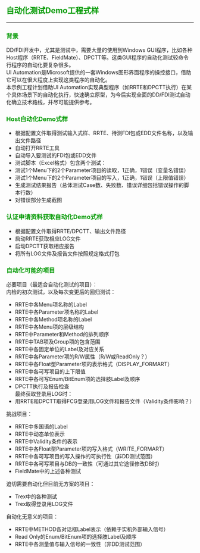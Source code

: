 ## <font color=#009900>自动化测试Demo工程式样</font>  

---
### <font color=#009900>背景</font>  
DD/FDI开发中，尤其是测试中，需要大量的使用到Windows GUI程序，比如各种Host程序（RRTE、FieldMate）、DPCTT等。这类GUI程序的自动化测试较命令行程序的自动化要复杂很多。  
UI Automation是Microsoft提供的一套Windows图形界面程序的操控接口，借助它可以在很大程度上实现这类程序的自动化。  
本示例工程计划借助UI Automation实现典型程序（如RRTE和DPCTT执行）在某个具体场景下的自动化执行，快速确立原型，为今后实现全面的DD/FDI测试自动化确立技术路线，并尽可能提供参考。  

### <font color=#009900>Host自动化Demo式样</font>   
- 根据配置文件取得测试输入式样、RRTE、待测FDI包或EDD文件名称，以及输出文件路径    
- 自动打开RRTE工具  
- 自动导入要测试的FDI包或EDD文件  
- 测试脚本（Excel格式）包含两个测试：  
 - 测试1个Menu下的2个Parameter项目的读取，1正确，1错误（变量名错误）   
 - 测试1个Menu下的2个Parameter项目的写入，1正确，1错误（上限值错误）  
- 生成测试结果报告（总体测试Case数、失败数、错误详细包括错误操作的脚本行数）  
- 对错误部分生成截图  

### <font color=#009900>认证申请资料获取自动化Demo式样</font>    
- 根据配置文件取得RRTE/DPCTT、输出文件路径    
- 启动RRTE获取相应LOG文件  
- 启动DPCTT获取相应报告  
- 将所有LOG文件及报告文件按照规定格式打包   

### <font color=#009900>自动化可能的项目</font>   
必要项目（最适合自动化测试的项目）：  
内检的初次测试，以及每次变更后的回归测试：  
- RRTE中各Menu项名称的Label  
- RRTE中各Parameter项名称的Label  
- RRTE中各Method项名称的Label  
- RRTE中各Menu项的层级结构  
- RRTE中Parameter和Method的排列顺序  
- RRTE中TAB项及Group项的包含范围   
- RRTE中各固定单位的Label及对应关系  
- RRTE中各Parameter项的R/W属性（R/W或ReadOnly？）  
- RRTE中各Float型Parameter项的表示格式（DISPLAY_FORMART）  
- RRTE中各可写项目的上下限值  
- RRTE中各可写Enum/BitEnum项的选择肢Label及顺序   
- DPCTT执行及报告检查  
最终获取登录用LOG时：  
- 用RRTE和DPCTT取得FCG登录用LOG文件和报告文件（Validity条件影响？）   

挑战项目：  
- RRTE中多国语的Label
- RRTE中动态单位表示  
- RRTE中Validity条件的表示  
- RRTE中各Float型Parameter项的写入格式（WRITE_FORMART）  
- RRTE中各可写项目的写入操作的可执行性（非DD测试范围）  
- RRTE中各可写项目与DB的一致性（可通过其它途径修改DB时）  
- FieldMate中的上述各种测试  

迫切需要自动化但目前无方案的项目：  
- Trex中的各种测试  
- Trex取得登录用LOG文件   

自动化无意义的项目：  
- RRTE中METHOD各对话框Label表示（依赖于实机外部输入信号）  
- Read Only的Enum/BitEnum项的选择肢Label及顺序   
- RRTE中各测量值与输入信号的一致性（非DD测试范围）  
